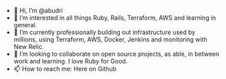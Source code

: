 - 👋 Hi, I’m @abudri
- 👀 I’m interested in all things Ruby, Rails, Terraform, AWS and learning in general.
- 🌱 I’m currently professionally building out infrastructure used by millions, using Terraform, AWS, Docker, Jenkins and monitoring with New Relic.
- 💞️ I’m looking to collaborate on open source projects, as able, in between work and learning. I love Ruby for Good.
- 📫 How to reach me: Here on Github

<!---
abudri/abudri is a ✨ special ✨ repository because its `README.md` (this file) appears on your GitHub profile.
You can click the Preview link to take a look at your changes.
--->
